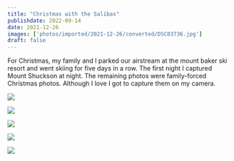 ```yaml
---
title: "Christmas with the Salibas"
publishdate: 2022-09-14
date: 2021-12-26
images: ['photos/imported/2021-12-26/converted/DSC03736.jpg']
draft: false
---
```


For Christmas, my family and I parked our airstream at the mount baker ski resort and went skiing for five days in a row.  The first night I captured Mount Shuckson at night.  The remaining photos were family-forced Christmas photos.  Although I love I got to capture them on my camera.

![](photos/imported/2021-12-26/converted/DSC03736.jpg)

![](photos/imported/2021-12-26/converted/DSC03740.jpg)

![](photos/imported/2021-12-26/converted/DSC03748.jpg)

![](photos/imported/2021-12-26/converted/DSC03762.jpg)

![](photos/imported/2021-12-26/converted/DSC03775.jpg)
